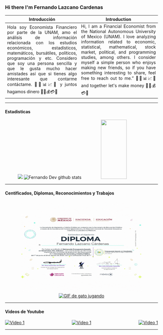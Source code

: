 ### Hi there  I'm Fernando Lazcano Cardenas 


<table>
    <thead>
        <tr>
            <th>Introducción</th>
            <th>Introduction</th>
        </tr>
    </thead>
    <tbody>
        <tr>
            <td rowspan=4 align="justify">Hola soy Economista Financiero por parte de la UNAM, amo el análisis de información relacionada con los estudios económicos, estadísticos, matemáticos, bursátiles, políticos, programación y etc. Considero que soy una persona sencilla y que le gusta mucho hacer amistades así que si tienes algo interesante que contarme contáctame. 🌟🤝📊📈🌐
y juntos hagamos dinero 🤑💸💰💳😈
                
</td>
        </tr>
        <tr>
            <td align="justify">Hi, I am a Financial Economist from the National Autonomous University of Mexico (UNAM). I love analyzing information related to economic, statistical, mathematical, stock market, political, and programming studies, among others. I consider myself a simple person who enjoys making new friends, so if you have something interesting to share, feel free to reach out to me.” 🌟🤝📊📈🌐
and together let's make money 🤑💸💰💳😈             
</td>
</table>

---
#### Estadisticas
<div align="center">  
  <img width="870em" src="http://github-profile-summary-cards.vercel.app/api/cards/profile-details?username=fernandolazcar&theme=rose_pine" /> 
 
   <img width="49%" height="195px" src="https://github-readme-stats.vercel.app/api?username=fernandolazcar&show_icons=true&count_private=true&hide_border=true&title_color=02D9F7FF&icon_color=02D9F7FF&text_color=c9d1d9&bg_color=0d1117" alt="Fernando Dev github stats" /> 
  
  <img width="41%" height="195px" src="https://github-readme-stats.vercel.app/api/top-langs/?username=fernandolazcar&layout=compact&hide_border=true&title_color=02D9F7FF&text_color=02D9F7FF&bg_color=0d1117" />

</div> 

---
#### Centificados, Diplomas, Reconocimientos y Trabajos 

<div style="text-align: center;">
    <a href="https://github.com/fernandolazcar/info-Fernando/tree/main">
        <img src="https://github.com/fernandolazcar/info-Fernando/blob/main/GIF/gif.gif" alt="GIF de gato jugando" width="400" height="300">
    </a>
    <a href="https://github.com/fernandolazcar/portafolio">
        <img src="https://github.com/fernandolazcar/portafolio/blob/main/GIF/Copia%20de%20Dise%C3%B1o%20sin%20t%C3%ADtulo.gif" alt="GIF de gato jugando" width="400" height="300">
    </a>
</div>


---
#### Videos de Youtube 

<div style="display: flex; justify-content: space-between;">
    <a href="https://youtu.be/OZTA6wZfe6E?si=UEI9e_qU2bbTtzR7">
        <img src="https://img.youtube.com/vi/OZTA6wZfe6E/maxresdefault.jpg" alt="Video 1" style="width: 300px;">
    </a>
    <a href="https://youtu.be/IZm7hoxW_ys?si=hVROM3EtgmyngwO6">
        <img src="https://img.youtube.com/vi/IZm7hoxW_ys/maxresdefault.jpg" alt="Video 1" style="width: 300px;">
    </a>
    <a href="https://youtu.be/gq87XQSVsqI?si=8_eJy6m7hSbSq2P-">
        <img src="https://img.youtube.com/vi/gq87XQSVsqI/maxresdefault.jpg" alt="Video 1" style="width: 300px;">
</div>

---

